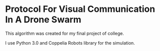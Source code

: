 # Protocol For Visual Communication In A Drone Swarm

This algorithm was created for my final project of college.

I use Python 3.0 and Coppelia Robots library for the simulation.
